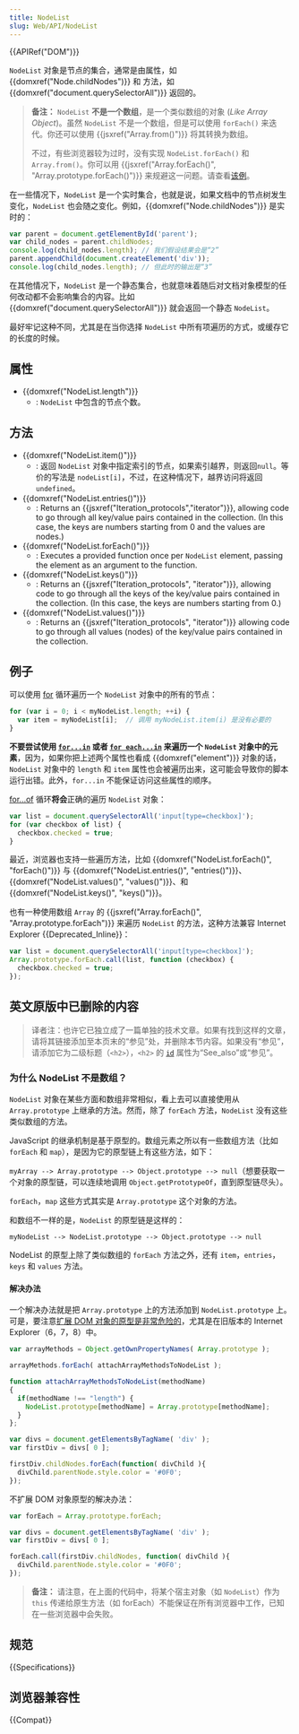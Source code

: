 ```yaml
---
title: NodeList
slug: Web/API/NodeList
---
```


{{APIRef("DOM")}}

`NodeList` 对象是节点的集合，通常是由属性，如{{domxref("Node.childNodes")}} 和 方法，如{{domxref("document.querySelectorAll")}} 返回的。

> **备注：** `NodeList` **不是一个数组**，是一个类似数组的对象 (_Like Array Object_)。虽然 `NodeList` 不是一个数组，但是可以使用 `forEach()` 来迭代。你还可以使用 {{jsxref("Array.from()")}} 将其转换为数组。
>
> 不过，有些浏览器较为过时，没有实现 `NodeList.forEach()` 和 `Array.from()`。你可以用 {{jsxref("Array.forEach()", "Array.prototype.forEach()")}} 来规避这一问题。请查看[该例](#Example)。

在一些情况下，`NodeList` 是一个实时集合，也就是说，如果文档中的节点树发生变化，`NodeList` 也会随之变化。例如，{{domxref("Node.childNodes")}} 是实时的：

```js
var parent = document.getElementById('parent');
var child_nodes = parent.childNodes;
console.log(child_nodes.length); // 我们假设结果会是“2”
parent.appendChild(document.createElement('div'));
console.log(child_nodes.length); // 但此时的输出是“3”
```

在其他情况下，`NodeList` 是一个静态集合，也就意味着随后对文档对象模型的任何改动都不会影响集合的内容。比如 {{domxref("document.querySelectorAll")}} 就会返回一个静态 `NodeList`。

最好牢记这种不同，尤其是在当你选择 `NodeList` 中所有项遍历的方式，或缓存它的长度的时候。

## 属性

- {{domxref("NodeList.length")}}
  - : `NodeList` 中包含的节点个数。

## 方法

- {{domxref("NodeList.item()")}}
  - : 返回 `NodeList` 对象中指定索引的节点，如果索引越界，则返回`null`。等价的写法是 `nodeList[i]`，不过，在这种情况下，越界访问将返回 `undefined`。
- {{domxref("NodeList.entries()")}}
  - : Returns an {{jsxref("Iteration_protocols","iterator")}}, allowing code to go through all key/value pairs contained in the collection. (In this case, the keys are numbers starting from 0 and the values are nodes.)
- {{domxref("NodeList.forEach()")}}
  - : Executes a provided function once per `NodeList` element, passing the element as an argument to the function.
- {{domxref("NodeList.keys()")}}
  - : Returns an {{jsxref("Iteration_protocols", "iterator")}}, allowing code to go through all the keys of the key/value pairs contained in the collection. (In this case, the keys are numbers starting from 0.)
- {{domxref("NodeList.values()")}}
  - : Returns an {{jsxref("Iteration_protocols", "iterator")}} allowing code to go through all values (nodes) of the key/value pairs contained in the collection.

## 例子

可以使用 [for](/zh-CN/docs/Web/JavaScript/Reference/Statements/for) 循环遍历一个 `NodeList` 对象中的所有的节点：

```js
for (var i = 0; i < myNodeList.length; ++i) {
  var item = myNodeList[i];  // 调用 myNodeList.item(i) 是没有必要的
}
```

**不要尝试使用 [`for...in`](/zh-CN/JavaScript/Reference/Statements/for...in) 或者 [`for each...in`](/zh-CN/JavaScript/Reference/Statements/for_each...in) 来遍历一个 `NodeList` 对象中的元素**，因为，如果你把上述两个属性也看成 {{domxref("element")}} 对象的话，`NodeList` 对象中的 `length` 和 `item` 属性也会被遍历出来，这可能会导致你的脚本运行出错。此外，`for...in` 不能保证访问这些属性的顺序。

[for...of](/zh-CN/JavaScript/Reference/Statements/for...of) 循环**将会**正确的遍历 `NodeList` 对象：

```js
var list = document.querySelectorAll('input[type=checkbox]');
for (var checkbox of list) {
  checkbox.checked = true;
}
```

最近，浏览器也支持一些遍历方法，比如 {{domxref("NodeList.forEach()", "forEach()")}} 与 {{domxref("NodeList.entries()", "entries()")}}、{{domxref("NodeList.values()", "values()")}}、和 {{domxref("NodeList.keys()", "keys()")}}。

也有一种使用数组 `Array` 的 {{jsxref("Array.forEach()", "Array.prototype.forEach")}} 来遍历 `NodeList` 的方法，这种方法兼容 Internet Explorer {{Deprecated_Inline}}：

```js
var list = document.querySelectorAll('input[type=checkbox]');
Array.prototype.forEach.call(list, function (checkbox) {
  checkbox.checked = true;
});
```

## 英文原版中已删除的内容

> 译者注：也许它已独立成了一篇单独的技术文章。如果有找到这样的文章，请将其链接添加至本页末的“参见”处，并删除本节内容。如果没有“参见”，请添加它为二级标题（`<h2>`），`<h2>` 的 [`id`](/zh-CN/docs/Web/HTML/Global_attributes/id) 属性为“See_also”或“参见”。

### 为什么 NodeList 不是数组？

`NodeList` 对象在某些方面和数组非常相似，看上去可以直接使用从 `Array.prototype` 上继承的方法。然而，除了 `forEach` 方法，`NodeList` 没有这些类似数组的方法。

JavaScript 的继承机制是基于原型的。数组元素之所以有一些数组方法（比如 `forEach` 和 `map`），是因为它的原型链上有这些方法，如下：

`myArray --> Array.prototype --> Object.prototype --> null`（想要获取一个对象的原型链，可以连续地调用 `Object.getPrototypeOf`，直到原型链尽头）。

`forEach`，`map` 这些方式其实是 `Array.prototype` 这个对象的方法。

和数组不一样的是，`NodeList` 的原型链是这样的：

`myNodeList --> NodeList.prototype --> Object.prototype --> null`

NodeList 的原型上除了类似数组的 `forEach` 方法之外，还有 `item`，`entries`，`keys` 和 `values` 方法。

#### 解决办法

一个解决办法就是把 `Array.prototype` 上的方法添加到 `NodeList.prototype` 上。可是，要注意[扩展 DOM 对象的原型是非常危险的](http://perfectionkills.com/whats-wrong-with-extending-the-dom/)，尤其是在旧版本的 Internet Explorer（6，7，8）中。

```js
var arrayMethods = Object.getOwnPropertyNames( Array.prototype );

arrayMethods.forEach( attachArrayMethodsToNodeList );

function attachArrayMethodsToNodeList(methodName)
{
  if(methodName !== "length") {
    NodeList.prototype[methodName] = Array.prototype[methodName];
  }
};

var divs = document.getElementsByTagName( 'div' );
var firstDiv = divs[ 0 ];

firstDiv.childNodes.forEach(function( divChild ){
  divChild.parentNode.style.color = '#0F0';
});
```

<p id="Example">不扩展 DOM 对象原型的解决办法：</p>

```js
var forEach = Array.prototype.forEach;

var divs = document.getElementsByTagName( 'div' );
var firstDiv = divs[ 0 ];

forEach.call(firstDiv.childNodes, function( divChild ){
  divChild.parentNode.style.color = '#0F0';
});
```

> **备注：** 请注意，在上面的代码中，将某个宿主对象（如 `NodeList`）作为 `this` 传递给原生方法（如 forEach）不能保证在所有浏览器中工作，已知在一些浏览器中会失败。

## 规范

{{Specifications}}

## 浏览器兼容性

{{Compat}}
